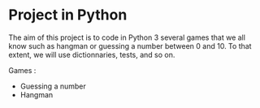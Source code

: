 # Project in Python

The aim of this project is to code in Python 3 several games that we all know such as hangman or guessing a number between 0 and 10. To that extent, we will use dictionnaries, tests, and so on.

Games :
- Guessing a number
- Hangman
